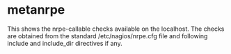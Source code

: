 # metanrpe

This shows the nrpe-callable checks available on the localhost.
The checks are obtained from the standard /etc/nagios/nrpe.cfg file and following
include and include_dir directives if any.
